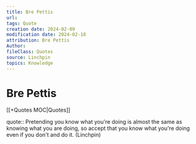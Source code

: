 ```yaml
---
title: Bre Pettis
url: 
tags: Quote
creation date: 2024-02-09
modification date: 2024-02-18
attribution: Bre Pettis
Author: 
fileClass: Quotes
source: Linchpin
topics: Knowledge
---
```


# Bre Pettis

[[+Quotes MOC|Quotes]]

quote:: Pretending you know what you're doing is almost the same as knowing what you are doing, so accept that you know what you're doing even if you don't and do it. (Linchpin)
